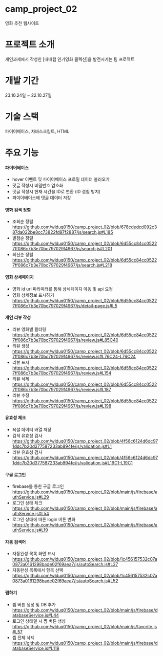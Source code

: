 # camp_project_02

영화 추천 웹사이트

# 프로젝트 소개

개인과제에서 작성한 [내배캠 인기영화 콜렉션]을 발전시키는 팀 프로젝트

# 개발 기간

23.10.24일 ~ 22.10.27일

# 기술 스택
파이어베이스, 자바스크립트, HTML 

# 주요 기능

#### 파이어베이스

- hover 이벤트 및 파이어베이스 프로필 데이터 불러오기
- 댓글 작성시 비밀번호 암호화
- 댓글 작성시 현재 시간을 ID로 변환 (ID 겹침 방지)
- 파이어베이스에 댓글 데이터 저장

#### 영화 검색 정렬

- 조회순 정렬 https://github.com/wlduq0150/camp_project_02/blob/678cdedcd092c387da022be8cc73822fd97f2887/js/search.js#L185
- 별점순 정렬 https://github.com/wlduq0150/camp_project_02/blob/6d55cc84cc05227ff086c7b3e70bc797029f4967/js/search.js#L201
- 최신순 정렬 https://github.com/wlduq0150/camp_project_02/blob/6d55cc84cc05227ff086c7b3e70bc797029f4967/js/search.js#L218

#### 영화 상세페이지

- 영화 id url 파라미터를 통해 상세페이지 이동 및 api 요청 
- 영화 상세정보 표시하기 https://github.com/wlduq0150/camp_project_02/blob/6d55cc84cc05227ff086c7b3e70bc797029f4967/js/detail-page.js#L5

#### 개인 리뷰 작성

- 리뷰 영화별 필터링 https://github.com/wlduq0150/camp_project_02/blob/6d55cc84cc05227ff086c7b3e70bc797029f4967/js/review.js#L85C40
- 리뷰 생성 https://github.com/wlduq0150/camp_project_02/blob/6d55cc84cc05227ff086c7b3e70bc797029f4967/js/review.js#L76C24-L76C24
- 리뷰 표시 https://github.com/wlduq0150/camp_project_02/blob/6d55cc84cc05227ff086c7b3e70bc797029f4967/js/review.js#L154
- 리뷰 삭제 https://github.com/wlduq0150/camp_project_02/blob/6d55cc84cc05227ff086c7b3e70bc797029f4967/js/review.js#L187
- 리뷰 수정 https://github.com/wlduq0150/camp_project_02/blob/6d55cc84cc05227ff086c7b3e70bc797029f4967/js/review.js#L198

#### 유효성 체크

- 욕설 데이터 배열 저장
- 검색 유효성 검사 https://github.com/wlduq0150/camp_project_02/blob/4f56c6124d6dc971ddc7b20d377587233ab894fe/js/validation.js#L1
- 리뷰 유효성 검사 https://github.com/wlduq0150/camp_project_02/blob/4f56c6124d6dc971ddc7b20d377587233ab894fe/js/validation.js#L19C1-L19C1
  
#### 구글 로그인

- firebase를 통한 구글 로그인 https://github.com/wlduq0150/camp_project_02/blob/main/js/firebase/authService.js#L29
- 로그인 상태 체크 https://github.com/wlduq0150/camp_project_02/blob/main/js/firebase/authService.js#L54
- 로그인 상태에 따른 login 버튼 변화 https://github.com/wlduq0150/camp_project_02/blob/main/js/firebase/authService.js#L19

#### 자동 검색어

- 자동완성 목록 화면 표시 https://github.com/wlduq0150/camp_project_02/blob/1c456157532c07a0873a0161298bade02f69aea7/js/autoSearch.js#L37
- 자동완성 목록에서 항목 선택 https://github.com/wlduq0150/camp_project_02/blob/1c456157532c07a0873a0161298bade02f69aea7/js/autoSearch.js#L52

#### 찜하기

- 찜 버튼 생성 및 DB 추가 https://github.com/wlduq0150/camp_project_02/blob/main/js/firebase/databaseService.js#L44
- 로그인 상태일 시 찜 버튼 생성 https://github.com/wlduq0150/camp_project_02/blob/main/js/favorite.js#L57
- 찜 전체 삭제 https://github.com/wlduq0150/camp_project_02/blob/main/js/firebase/databaseService.js#L119
